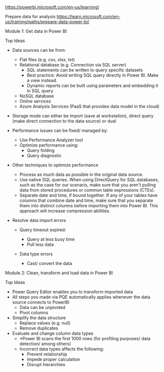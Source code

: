 https://powerbi.microsoft.com/en-us/learning/

Prepare data for analysis
https://learn.microsoft.com/en-us/training/paths/prepare-data-power-bi/

Module 1: Get data in Power BI

Top Ideas

-   Data sources can be from:

    -   Flat files (e.g. csv, xlsx, txt)
    -   Relational database (e.g. Connection via SQL server)
        -   SQL statements can be written to query specific datasets
        -   Best practice: Avoid writing SQL query directly in Power BI. Make a view instead.
        -   Dynamic reports can be built using parameters and embedding it in SQL query
    -   NoSQL database
    -   Online services
    -   Azure Analysis Services (PaaS that provides data model in the cloud)

-   Storage mode can either be import (save at workstation), direct query (make direct connection to the data source) or dual

-   Performance issues can be fixed/ managed by:

    -   Use Performance Analyzer tool
    -   Optimize performance using:
        -   Query folding
        -   Query diagnostic

-   Other techniques to optimize performance

    -   Process as much data as possible in the original data source.
    -   Use native SQL queries. When using DirectQuery for SQL databases, such as the case for our scenario, make sure that you aren't pulling data from stored procedures or common table expressions (CTEs).
    -   Separate date and time, if bound together. If any of your tables have columns that combine date and time, make sure that you separate them into distinct columns before importing them into Power BI. This approach will increase compression abilities.

-   Resolve data import errors

    -   Query timeout expired:

        -   Query at less busy time
        -   Pull less data

    -   Data type errors
        -   Cast/ convert the data

Module 2: Clean, transform and load data in Power BI

Top Ideas

-   Power Query Editor enables you to transform imported data
-   All steps you made via PQE automatically applies whenever the data source connects to PowerBI
    -   Data can be unpivoted
    -   Pivot columns
-   Simplify the data structure
    -   Replace values (e.g. null)
    -   Remove duplicates
-   Evaluate and change column data types
    -   \*Power BI scans the first 1000 rows (for profiling purposes/ data detection/ among others)
    -   Incorrect data types affects the following:
        -   Prevent relationship
        -   Impede proper calculation
        -   Disrupt hierarchies
